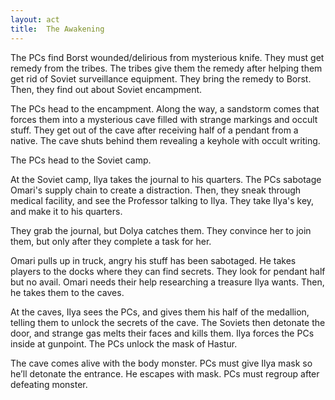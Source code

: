 ```yaml
---
layout: act
title:  The Awakening
---
```



The PCs find Borst wounded/delirious from mysterious knife.
They must get remedy from the tribes.
The tribes give them the remedy after helping them get rid of Soviet surveillance equipment.
They bring the remedy to Borst.
Then, they find out about Soviet encampment.


The PCs head to the encampment.
Along the way, a sandstorm comes that forces them into a mysterious cave filled with strange markings and occult stuff.
They get out of the cave after receiving half of a pendant from a native.
The cave shuts behind them revealing a keyhole with occult writing.

The PCs head to the Soviet camp.


At the Soviet camp, Ilya takes the journal to his quarters.
The PCs sabotage Omari's supply chain to create a distraction.
Then, they sneak through medical facility, and see the Professor talking to Ilya.
They take Ilya's key, and make it to his quarters.


They grab the journal, but Dolya catches them.
They convince her to join them, but only after they complete a task for her.

Omari pulls up in truck, angry his stuff has been sabotaged.
He takes players to the docks where they can find secrets.
They look for pendant half but no avail.
Omari needs their help researching a treasure Ilya wants.
Then, he takes them to the caves.


At the caves, Ilya sees the PCs,
and gives them his half of the medallion,
telling them to unlock the secrets of the cave.
The Soviets then detonate the door,
and strange gas melts their faces and kills them.
Ilya forces the PCs inside at gunpoint.
The PCs unlock the mask of Hastur.

The cave comes alive with the body monster.
PCs must give Ilya mask so he’ll detonate the entrance.
He escapes with mask.
PCs must regroup after defeating monster.


















